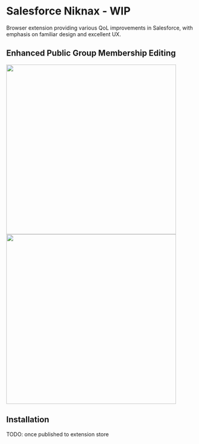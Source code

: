 # Salesforce Niknax - WIP

Browser extension providing various QoL improvements in Salesforce, with emphasis on familiar design and excellent UX.

## Enhanced Public Group Membership Editing

<img src="https://github.com/hudec117/sf-niknax/assets/10981949/183413a9-fe52-4682-85dc-1bf77cd5c0f0" width="450">
<img src="https://github.com/hudec117/sf-niknax/assets/10981949/9e527d65-fc05-4799-b404-c324ac59ba56" width="450">

## Installation

TODO: once published to extension store